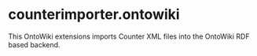 # counterimporter.ontowiki
This OntoWiki extensions imports Counter XML files into the OntoWiki RDF based backend.
